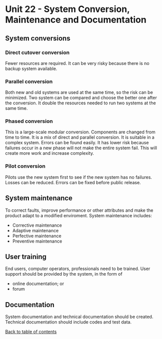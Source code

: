 # Unit 22 - System Conversion, Maintenance and Documentation
## System conversions
### Direct cutover conversion
Fewer resources are required.
It can be very risky because there is no backup system available.
### Parallel conversion
Both new and old systems are used at the same time, so the risk can be minimized.
Two system can be compared and choose the better one after the conversion.
It double the resources needed to run two systems at the same time.
### Phased conversion
This is a large-scale modular conversion. Components are changed from time to time. It is a mix of direct and parallel conversion. It is suitable in a complex system.
Errors can be found easily.
It has lower risk because failures occur in a new phase will not make the entire system fail.
This will create more work and increase complexity.
### Pilot conversion
Pilots use the new system first to see if the new system has no failures.
Losses can be reduced.
Errors can be fixed before public release.
## System maintenance
To correct faults, improve performance or other attributes and make the product adapt to a modified enviroment.
System maintenance includes:
- Corrective maintenance
- Adaptive maintenance
- Perfective maintenance
- Preventive maintenance

## User training
End users, computer operators, professionals need to be trained.
User support should be provided by the system, in the form of
- online documentation; or
- forum

## Documentation
System documentation and technical documentation should be created.
Technical documentation should include codes and test data.

[Back to table of contents](../REVISION.md)